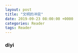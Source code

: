 ```yaml
---
layout: post
title: "文明的冲突"
date: 2019-09-23 08:00:00 +0000
categories: Reader
tags: Reader
--- 
```


### diyi
